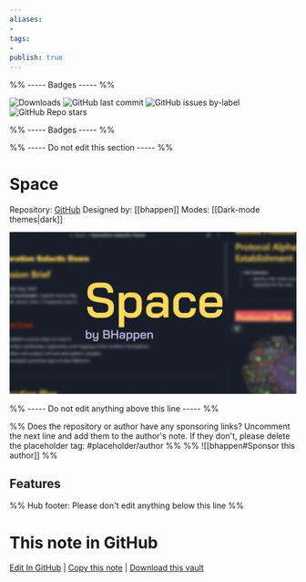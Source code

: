 ```yaml
---
aliases:
- 
tags: 
- 
publish: true
---
```


%% ----- Badges ----- %%

![Downloads](https://img.shields.io/badge/downloads-968-573E7A?style=for-the-badge&logo=)
![GitHub last commit](https://img.shields.io/github/last-commit/bhappen/obsidian-space?color=573E7A&label=last%20update&logo=github&style=for-the-badge)
![GitHub issues by-label](https://img.shields.io/github/issues/bhappen/obsidian-space/help%20wanted?color=573E7A&logo=github&style=for-the-badge) 
![GitHub Repo stars](https://img.shields.io/github/stars/bhappen/obsidian-space?color=573E7A&logo=github&style=for-the-badge)

%% ----- Badges ----- %%

%% ----- Do not edit this section ----- %%

# Space

Repository: [GitHub](https://github.com/bhappen/obsidian-space)
Designed by: [[bhappen]]
Modes: [[Dark-mode themes|dark]]



![screenshot](https://github.com/bhappen/obsidian-space/raw/HEAD/obsidian-space.png)

%% ----- Do not edit anything above this line ----- %% 

%% Does the repository or author have any sponsoring links? Uncomment the next line and add them to the author's note. If they don't, please delete the placeholder tag: #placeholder/author %%
%% ![[bhappen#Sponsor this author]] %%


## Features



%% Hub footer: Please don't edit anything below this line %%

# This note in GitHub

<span class="git-footer">[Edit In GitHub](https://github.dev/obsidian-community/obsidian-hub/blob/main/02%20-%20Community%20Expansions/02.05%20All%20Community%20Expansions/Themes/Space.md "git-hub-edit-note") | [Copy this note](https://raw.githubusercontent.com/obsidian-community/obsidian-hub/main/02%20-%20Community%20Expansions/02.05%20All%20Community%20Expansions/Themes/Space.md "git-hub-copy-note") | [Download this vault](https://github.com/obsidian-community/obsidian-hub/archive/refs/heads/main.zip "git-hub-download-vault") </span>
